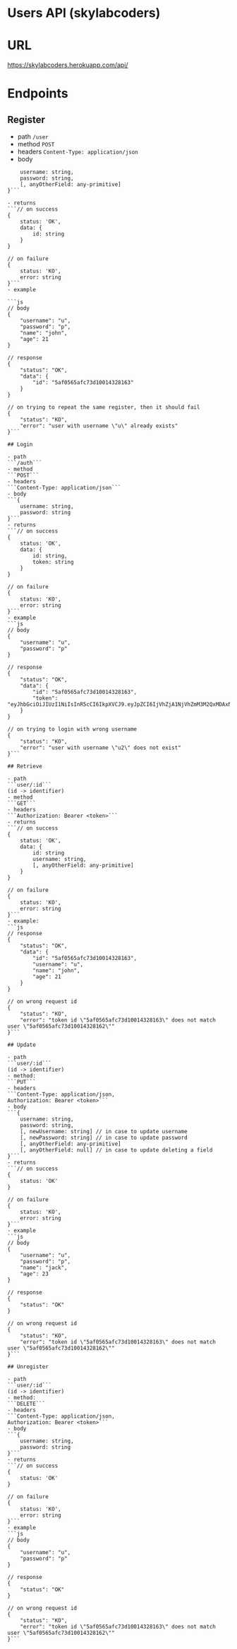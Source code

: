 # Users API (skylabcoders)

# URL

https://skylabcoders.herokuapp.com/api/

# Endpoints

## Register

- path
```/user```
- method
```POST```
- headers
```Content-Type: application/json```
- body
```{ 
    username: string, 
    password: string,
    [, anyOtherField: any-primitive] 
}```

- returns
```// on success
{
    status: 'OK',
    data: {
        id: string
    }
}

// on failure
{
    status: 'KO',
    error: string
}```
- example

```js
// body
{
    "username": "u",
    "password": "p",
    "name": "john",
    "age": 21
}

// response
{
    "status": "OK",
    "data": {
        "id": "5af0565afc73d10014328163"
    }
}

// on trying to repeat the same register, then it should fail
{
    "status": "KO",
    "error": "user with username \"u\" already exists"
}```

## Login

- path
```/auth```
- method
```POST```
- headers
```Content-Type: application/json```
- body
```{ 
    username: string, 
    password: string
}```
- returns
```// on success
{
    status: 'OK',
    data: {
        id: string,
        token: string
    }
}

// on failure
{
    status: 'KO',
    error: string
}```
- example
```js
// body
{
    "username": "u",
    "password": "p"
}

// response
{
    "status": "OK",
    "data": {
        "id": "5af0565afc73d10014328163",
        "token": "eyJhbGciOiJIUzI1NiIsInR5cCI6IkpXVCJ9.eyJpZCI6IjVhZjA1NjVhZmM3M2QxMDAxNDMyODE2MyIsImlhdCI6MTUyNTcwMDcxOSwiZXhwIjoxNTI1NzA0MzE5fQ.WGIkcb0IWZnVybygtcStAzoWKkVPPAy7IZBxN3KUXbw"
    }
}

// on trying to login with wrong username
{
    "status": "KO",
    "error": "user with username \"u2\" does not exist"
}```

## Retrieve

- path
```user/:id```
(id -> identifier)
- method
```GET```
- headers
```Authorization: Bearer <token>```
- returns
```// on success
{
    status: 'OK',
    data: {
        id: string
        username: string,
        [, anyOtherField: any-primitive]
    }
}

// on failure
{
    status: 'KO',
    error: string
}```
- example:
```js
// response
{
    "status": "OK",
    "data": {
        "id": "5af0565afc73d10014328163",
        "username": "u",
        "name": "john",
        "age": 21
    }
}

// on wrong request id
{
    "status": "KO",
    "error": "token id \"5af0565afc73d10014328163\" does not match user \"5af0565afc73d10014328162\""
}```

## Update

- path
```user/:id```
(id -> identifier)
- method:
```PUT```
- headers
```Content-Type: application/json,
Authorization: Bearer <token>```
- body
```{
    username: string,
    password: string,
    [, newUsername: string] // in case to update username
    [, newPassword: string] // in case to update password
    [, anyOtherField: any-primitive]
    [, anyOtherField: null] // in case to update deleting a field
}```
- returns
```// on success
{
    status: 'OK'
}

// on failure
{
    status: 'KO',
    error: string
}```
- example
```js
// body
{
    "username": "u",
    "password": "p",
    "name": "jack",
    "age": 23
}

// response
{
    "status": "OK"
}

// on wrong request id
{
    "status": "KO",
    "error": "token id \"5af0565afc73d10014328163\" does not match user \"5af0565afc73d10014328162\""
}```

## Unregister

- path
```user/:id```
(id -> identifier)
- method:
```DELETE```
- headers
```Content-Type: application/json,
Authorization: Bearer <token>```
- body
```{
    username: string,
    password: string
}```
- returns
```// on success
{
    status: 'OK'
}

// on failure
{
    status: 'KO',
    error: string
}```
- example
```js
// body
{
    "username": "u",
    "password": "p"
}

// response
{
    "status": "OK"
}

// on wrong request id
{
    "status": "KO",
    "error": "token id \"5af0565afc73d10014328163\" does not match user \"5af0565afc73d10014328162\""
}```